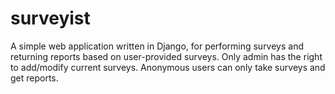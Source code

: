 # surveyist
A simple web application written in Django, for performing surveys and returning reports based on user-provided surveys. Only admin has the right to add/modify current surveys. Anonymous users can only take surveys and get reports.
